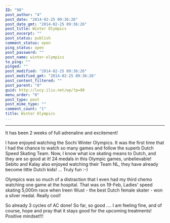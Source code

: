 ```yaml
---
ID: "98"
post_author: "4"
post_date: "2014-02-25 09:36:26"
post_date_gmt: "2014-02-25 09:36:26"
post_title: Winter Olympics
post_excerpt: ""
post_status: publish
comment_status: open
ping_status: open
post_password: ""
post_name: winter-olympics
to_ping: ""
pinged: ""
post_modified: "2014-02-25 09:36:26"
post_modified_gmt: "2014-02-25 09:36:26"
post_content_filtered: ""
post_parent: "0"
guid: http://lucy.iliu.net/wp/?p=98
menu_order: "0"
post_type: post
post_mime_type: ""
comment_count: "1"
title: Winter Olympics
...
```

---

<!--
P { margin-bottom: 0.08in; }
-->It has been 2 weeks of full adrenaline and excitement!

I have enjoyed watching the Sochi Winter Olympics. It was the first time that I had the chance to watch so many games and follow the superb Dutch Speed Skating Team. Now, I know what ice skating means to Dutch, and they are so good at it! 24 medals in this Olympic games, unbelievable! Sebito and Kalay also enjoyed watching their Team NL, they have already become little Dutch kids! ... Truly fun :-)

Olympics was so much of a distraction that I even had my third chemo watching one game at the hospital. That was on 19-Feb, Ladies' speed skating 5,000m race when Ireen Wust - the best Dutch female skater - won a silver medal. Really cool!

So already 3 cycles of AC done! So far, so good .... I am feeling fine, and of course, hope and pray that it stays good for the upcoming treatments!  Positive mindset!!!

&nbsp;

